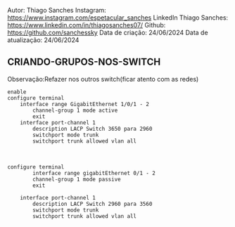 Autor: Thiago Sanches
Instagram: https://www.instagram.com/espetacular_sanches
LinkedIn Thiago Sanches: https://www.linkedin.com/in/thiagosanches07/
Github: https://github.com/sanchessky
Data de criação: 24/06/2024
Data de atualização: 24/06/2024




## CRIANDO-GRUPOS-NOS-SWITCH

Observação:Refazer nos outros switch(ficar atento com as redes)

    enable
    configure terminal
        interface range GigabitEthernet 1/0/1 - 2 
            channel-group 1 mode active
            exit
        interface port-channel 1
            description LACP Switch 3650 para 2960
            switchport mode trunk
            switchport trunk allowed vlan all

<br>

    configure terminal
            interface range gigabitEthernet 0/1 - 2
            channel-group 1 mode passive
            exit

        interface port-channel 1
            description LACP Switch 2960 para 3560
            switchport mode trunk
            switchport trunk allowed vlan all
 
 
